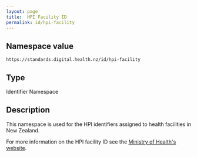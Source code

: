 ```yaml
---
layout: page
title:  HPI Facility ID
permalink: id/hpi-facility
---
```

Namespace value
---------------
``````````````````````````````````````````````````````````
https://standards.digital.health.nz/id/hpi-facility
``````````````````````````````````````````````````````````

Type
----
Identifier Namespace

Description
-----------
This namespace is used for the HPI identifiers assigned to health facilities in New Zealand.

For more information on the HPI facility ID see the [Ministry of Health's website](https://www.health.govt.nz/our-work/health-identity/health-provider-index).
